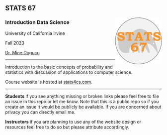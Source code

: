 ## STATS 67
<img src="img/logo.png" alt="Logo that reads STATS 67 with an anteater illustration on the background" width="150" align = "right"/>


  
### Introduction Data Science 
University of California Irvine 

Fall 2023 

[Dr. Mine Dogucu](https://minedogucu.com)  

    
<hr>

Introduction to the basic concepts of probability and statistics with discussion of applications to computer science.

Course website is hosted at [stats4cs.com](https://stats4cs.com).

<hr>

**Students** if you see anything missing or broken links please feel free to file an issue in this repo or let me know. Note that this is a public repo so if you create an issue it would be publicly be available. If you are concerned about privacy you can directly email me.

**Instructors** if you are planning to use any of the website design or resources feel free to do so but please attribute accordingly. 





